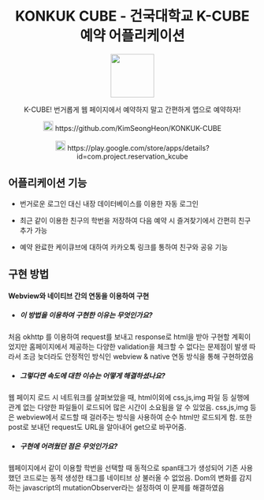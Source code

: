 <h1 align="center">KONKUK CUBE - 건국대학교 K-CUBE 예약 어플리케이션 </h1>
<p align="center"><img src="https://lh3.googleusercontent.com/0UdE_6jnGS3GnWKxV7KjydJEJZcEf38BMANpDznHk8wQgq452E_bV7NWczS8YsiKUN4=s180-rw" height="88" /></p>
<p align="center">K-CUBE! 번거롭게 웹 페이지에서 예약하지 말고 간편하게 앱으로 예약하자!</p>

<div align = "center"><img src = "https://d2eip9sf3oo6c2.cloudfront.net/tags/images/000/000/276/square_480/github_logo.png" height = "20"/> https://github.com/KimSeongHeon/KONKUK-CUBE</div>
<br/>
<div align = "center"><img src = "https://www.gstatic.com/android/market_images/web/play_prism_hlock_2x.png" height = "20"/> https://play.google.com/store/apps/details?id=com.project.reservation_kcube </div>

## 어플리케이션 기능 

- 번거로운 로그인 대신 내장 데이터베이스를 이용한 자동 로그인

- 최근 같이 이용한 친구의 학번을 저장하여 다음 예약 시 즐겨찾기에서 간편히 친구 추가 가능

- 예약 완료한 케이큐브에 대하여 카카오톡 링크를 통하여 친구와 공유 기능

## 구현 방법

#### Webview와 네이티브 간의 연동을 이용하여 구현
- ##### 이 방법을 이용하여 구현한 이유는 무엇인가요?
처음 okhttp 를 이용하여 request를 보내고 response로 html을 받아 구현할 계획이었지만 홈페이지에서 제공하는 다양한 validation을 체크할 수 없다는 문제점이 발생
따라서 조금 늦더라도 안정적인 방식인 webview & native 연동 방식을 통해 구현하였음

- ##### 그렇다면 속도에 대한 이슈는 어떻게 해결하셨나요?
웹 페이지 로드 시 네트워크를 살펴보았을 때, html이외에 css,js,img 파일 등 실행에 관계 없는 다양한 파일들이 로드되어 많은 시간이 소요됨을 알 수 있었음.
css,js,img 등은 webview에서 로드할 때 걸러주는 방식을 사용하여 순수 html만 로드되게 함. 
또한 post로 보내던 request도 URL을 알아내어 get으로 바꾸어줌.

- ##### 구현에 어려웠던 점은 무엇인가요?
웹페이지에서 같이 이용할 학번을 선택할 때 동적으로 span태그가 생성되어 기존 사용했던 코드로는 동적 생성한 태그를 네이티브 상 불러올 수 없었음.
Dom의 변화를 감지하는 javascript의 mutationObserver라는 설정하여 이 문제를 해결하였음


